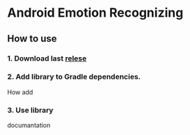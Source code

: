 # Android Emotion Recognizing

## How to use

### 1. Download last [relese](https://github.com/KessoPavel/Diplom/releases)
### 2. Add library to Gradle dependencies.

How add

### 3. Use library

documantation
